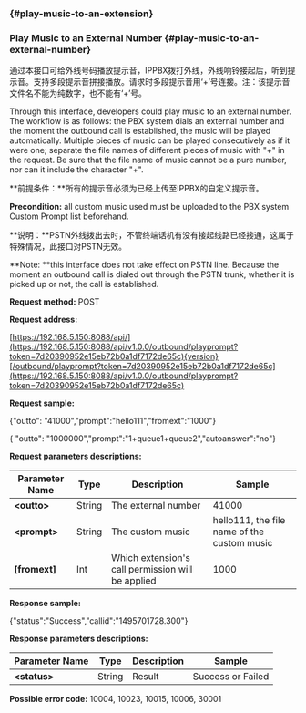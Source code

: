 ###  {#play-music-to-an-extension}

### Play Music to an External Number {#play-music-to-an-external-number}

通过本接口可给外线号码播放提示音，IPPBX拨打外线，外线响铃接起后，听到提示音。支持多段提示音拼接播放。请求时多段提示音用‘+’号连接。注：该提示音文件名不能为纯数字，也不能有‘+’号。

Through this interface, developers could play music to an external number. The workflow is as follows: the PBX system dials an external number and the moment the outbound call is established, the music will be played automatically. Multiple pieces of music can be played consecutively as if it were one; separate the file names of different pieces of music with "+" in the request. Be sure that the file name of music cannot be a pure number, nor can it include the character "+".

**前提条件：**所有的提示音必须为已经上传至IPPBX的自定义提示音。

**Precondition:** all custom music used must be uploaded to the PBX system Custom Prompt list beforehand.

**说明：**PSTN外线拨出去时，不管终端话机有没有接起线路已经接通，这属于特殊情况，此接口对PSTN无效。

**Note: **this interface does not take effect on PSTN line. Because the moment an outbound call is dialed out through the PSTN trunk, whether it is picked up or not, the call is established.

**Request method:** POST

**Request address:**

[https://192.168.5.150:8088/api/](https://192.168.5.150:8088/api/v1.0.0/outbound/playprompt?token=7d20390952e15eb72b0a1df7172de65c){version}[/outbound/playprompt?token=7d20390952e15eb72b0a1df7172de65c](https://192.168.5.150:8088/api/v1.0.0/outbound/playprompt?token=7d20390952e15eb72b0a1df7172de65c)

**Request sample:**

{"outto": "41000","prompt":"hello111","fromext":"1000"}

{ "outto": "1000000","prompt":"1+queue1+queue2","autoanswer":"no"}

**Request parameters descriptions:**

| **Parameter Name** | **Type** | **Description** | **Sample** |
| --- | --- | --- | --- |
| **&lt;outto&gt;** | String | The external number | 41000 |
| **&lt;prompt&gt;** | String | The custom music | hello111, the file name of the custom music |
| **\[fromext\]** | Int | Which extension's call permission will be applied | 1000 |

**Response sample:**

{"status":"Success","callid":"1495701728.300"}

**Response parameters descriptions:**

| **Parameter Name** | **Type** | **Description** | **Sample** |
| --- | --- | --- | --- |
| **&lt;status&gt;** | String | Result | Success or Failed |

**Possible error code:** 10004, 10023, 10015, 10006, 30001

